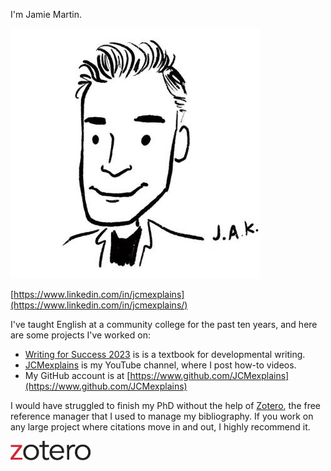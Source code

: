 I'm Jamie Martin.

 ![Cartoon of Jamie](jamie-cartoon.jpg)

 [https://www.linkedin.com/in/jcmexplains](https://www.linkedin.com/in/jcmexplains/)

I've taught English at a community college for the past ten years, and here are some projects I've worked on:

- [Writing for Success 2023](https://www.jcmexplains.com/writing-for-success-2023/textbook.html) is is a textbook for developmental writing.
- [JCMexplains](https://www.youtube.com/channel/UCjiNc0N_kLpolTjdJo7HQXQ) is my YouTube channel, where I post how-to videos.
- My GitHub account is at [https://www.github.com/JCMexplains](https://www.github.com/JCMexplains)

I would have struggled to finish my PhD without the help of [Zotero](https://www.zotero.org/), the free reference manager that I used to manage my bibliography. If you work on any large project where citations move in and out, I highly recommend it.

![Zotero logo](zotero-logo-128x31.png)
